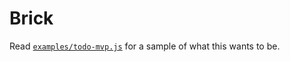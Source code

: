 # Brick

Read [`examples/todo-mvp.js`](https://github.com/WesleydeSouza/brick/blob/master/examples/todo-mvp.js) for a sample of what this wants to be.
